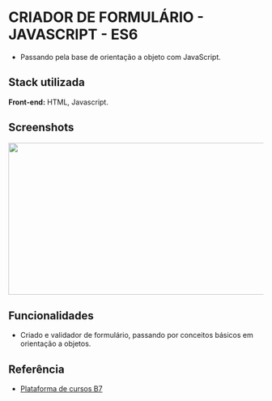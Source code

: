 
# CRIADOR DE FORMULÁRIO -  JAVASCRIPT - ES6

- Passando pela base de orientação a objeto com JavaScript.


## Stack utilizada

**Front-end:** HTML, Javascript.


## Screenshots

<img src="C:\Users\cleyton\Pictures\Captura de tela 2022-12-17 094230.png" style="height: 300px; width:600px;"/>


## Funcionalidades

- Criado e validador de formulário, passando por conceitos básicos em orientação a objetos.
## Referência

 - [Plataforma de cursos B7](https://alunos.b7web.com.br/login)
